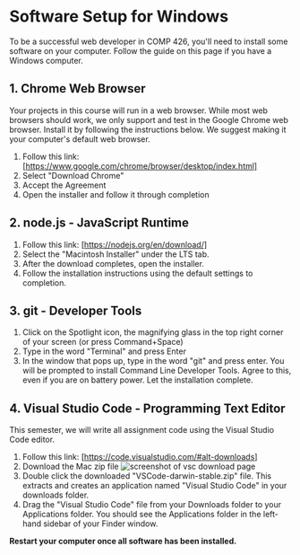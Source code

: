 # Software Setup for Windows
To be a successful web developer in COMP 426, you'll need to install some software on your computer.
Follow the guide on this page if you have a Windows computer.


## 1. Chrome Web Browser
Your projects in this course will run in a web browser. While most web browsers should work, we only support and test in the Google Chrome web browser. Install it by following the instructions below. We suggest making it your computer's default web browser.

1. Follow this link: [https://www.google.com/chrome/browser/desktop/index.html]
2. Select "Download Chrome"
3. Accept the Agreement
4. Open the installer and follow it through completion


## 2. node.js - JavaScript Runtime
1. Follow this link: [https://nodejs.org/en/download/]
2. Select the "Macintosh Installer" under the LTS tab.
3. After the download completes, open the installer.
4. Follow the installation instructions using the default settings to completion.


## 3. git - Developer Tools
1. Click on the Spotlight icon, the magnifying glass in the top right corner of your screen (or press Command+Space)
2. Type in the word "Terminal" and press Enter
3. In the window that pops up, type in the word "git" and press enter. You will be prompted to install Command Line Developer Tools. Agree to this, even if you are on battery power. Let the installation complete.


## 4. Visual Studio Code - Programming Text Editor
This semester, we will write all assignment code using the Visual Studio Code editor.

1. Follow this link: [https://code.visualstudio.com/#alt-downloads]
2. Download the Mac zip file
![screenshot of vsc download page](http://s3.amazonaws.com/110-2015-fall/5.png)
3. Double click the downloaded "VSCode-darwin-stable.zip" file. This extracts and creates an application named "Visual Studio Code" in your downloads folder.
4. Drag the "Visual Studio Code" file from your Downloads folder to your Applications folder. You should see the Applications folder in the left-hand sidebar of your Finder window.

**Restart your computer once all software has been installed.**